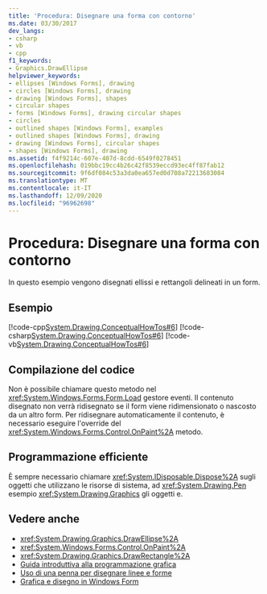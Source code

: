 ```yaml
---
title: 'Procedura: Disegnare una forma con contorno'
ms.date: 03/30/2017
dev_langs:
- csharp
- vb
- cpp
f1_keywords:
- Graphics.DrawEllipse
helpviewer_keywords:
- ellipses [Windows Forms], drawing
- circles [Windows Forms], drawing
- drawing [Windows Forms], shapes
- circular shapes
- forms [Windows Forms], drawing circular shapes
- circles
- outlined shapes [Windows Forms], examples
- outlined shapes [Windows Forms], drawing
- drawing [Windows Forms], circular shapes
- shapes [Windows Forms], drawing
ms.assetid: f4f9214c-607e-407d-8cdd-6549f0278451
ms.openlocfilehash: 019bbc19cc4b26c42f8539eccd93ec4ff87fab12
ms.sourcegitcommit: 9f6df084c53a3da0ea657ed0d708a72213683084
ms.translationtype: MT
ms.contentlocale: it-IT
ms.lasthandoff: 12/09/2020
ms.locfileid: "96962698"
---
```

# <a name="how-to-draw-an-outlined-shape"></a>Procedura: Disegnare una forma con contorno
In questo esempio vengono disegnati ellissi e rettangoli delineati in un form.  
  
## <a name="example"></a>Esempio  
 [!code-cpp[System.Drawing.ConceptualHowTos#6](~/samples/snippets/cpp/VS_Snippets_Winforms/System.Drawing.ConceptualHowTos/cpp/form1.cpp#6)]
 [!code-csharp[System.Drawing.ConceptualHowTos#6](~/samples/snippets/csharp/VS_Snippets_Winforms/System.Drawing.ConceptualHowTos/CS/form1.cs#6)]
 [!code-vb[System.Drawing.ConceptualHowTos#6](~/samples/snippets/visualbasic/VS_Snippets_Winforms/System.Drawing.ConceptualHowTos/VB/form1.vb#6)]  
  
## <a name="compiling-the-code"></a>Compilazione del codice  
 Non è possibile chiamare questo metodo nel <xref:System.Windows.Forms.Form.Load> gestore eventi. Il contenuto disegnato non verrà ridisegnato se il form viene ridimensionato o nascosto da un altro form. Per ridisegnare automaticamente il contenuto, è necessario eseguire l'override del <xref:System.Windows.Forms.Control.OnPaint%2A> metodo.  
  
## <a name="robust-programming"></a>Programmazione efficiente  
 È sempre necessario chiamare <xref:System.IDisposable.Dispose%2A> sugli oggetti che utilizzano le risorse di sistema, ad <xref:System.Drawing.Pen> esempio <xref:System.Drawing.Graphics> gli oggetti e.  
  
## <a name="see-also"></a>Vedere anche

- <xref:System.Drawing.Graphics.DrawEllipse%2A>
- <xref:System.Windows.Forms.Control.OnPaint%2A>
- <xref:System.Drawing.Graphics.DrawRectangle%2A>
- [Guida introduttiva alla programmazione grafica](getting-started-with-graphics-programming.md)
- [Uso di una penna per disegnare linee e forme](using-a-pen-to-draw-lines-and-shapes.md)
- [Grafica e disegno in Windows Form](graphics-and-drawing-in-windows-forms.md)

